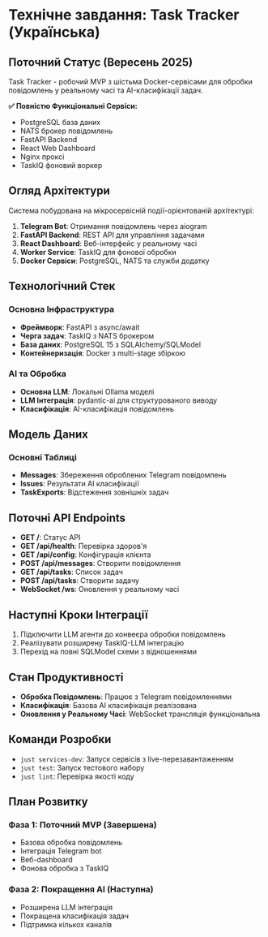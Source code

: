 # Технічне завдання: Task Tracker (Українська)

## Поточний Статус (Вересень 2025)

Task Tracker - робочий MVP з шістьма Docker-сервісами для обробки повідомлень у реальному часі та AI-класифікації задач.

**✅ Повністю Функціональні Сервіси:**
- PostgreSQL база даних
- NATS брокер повідомлень
- FastAPI Backend
- React Web Dashboard
- Nginx проксі
- TaskIQ фоновий воркер

## Огляд Архітектури

Система побудована на мікросервісній події-орієнтованій архітектурі:
1. **Telegram Bot**: Отримання повідомлень через aiogram
2. **FastAPI Backend**: REST API для управління задачами
3. **React Dashboard**: Веб-інтерфейс у реальному часі
4. **Worker Service**: TaskIQ для фонової обробки
5. **Docker Сервіси**: PostgreSQL, NATS та служби додатку

## Технологічний Стек

### Основна Інфраструктура
- **Фреймворк**: FastAPI з async/await
- **Черга задач**: TaskIQ з NATS брокером
- **База даних**: PostgreSQL 15 з SQLAlchemy/SQLModel
- **Контейнеризація**: Docker з multi-stage збіркою

### AI та Обробка
- **Основна LLM**: Локальні Ollama моделі
- **LLM Інтеграція**: pydantic-ai для структурованого виводу
- **Класифікація**: AI-класифікація повідомлень

## Модель Даних

### Основні Таблиці
- **Messages**: Збереження оброблених Telegram повідомлень
- **Issues**: Результати AI класифікації
- **TaskExports**: Відстеження зовнішніх задач

## Поточні API Endpoints

- **GET /**: Статус API
- **GET /api/health**: Перевірка здоров'я
- **GET /api/config**: Конфігурація клієнта
- **POST /api/messages**: Створити повідомлення
- **GET /api/tasks**: Список задач
- **POST /api/tasks**: Створити задачу
- **WebSocket /ws**: Оновлення у реальному часі

## Наступні Кроки Інтеграції

1. Підключити LLM агенти до конвеєра обробки повідомлень
2. Реалізувати розширену TaskIQ-LLM інтеграцію
3. Перехід на повні SQLModel схеми з відношеннями

## Стан Продуктивності

- **Обробка Повідомлень**: Працює з Telegram повідомленнями
- **Класифікація**: Базова AI класифікація реалізована
- **Оновлення у Реальному Часі**: WebSocket трансляція функціональна

## Команди Розробки

- `just services-dev`: Запуск сервісів з live-перезавантаженням
- `just test`: Запуск тестового набору
- `just lint`: Перевірка якості коду

## План Розвитку

### Фаза 1: Поточний MVP (Завершена)
- Базова обробка повідомлень
- Інтеграція Telegram bot
- Веб-dashboard
- Фонова обробка з TaskIQ

### Фаза 2: Покращення AI (Наступна)
- Розширена LLM інтеграція
- Покращена класифікація задач
- Підтримка кількох каналів
